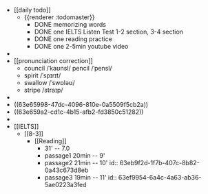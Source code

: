 - [[daily todo]]
	- {{renderer :todomaster}}
		- DONE memorizing words
		- DONE one IELTS Listen Test 1-2 section, 3-4 section
		- DONE one reading practice
		- DONE one 2-5min youtube video
-
- [[pronunciation correction]]
	- council   /ˈkaʊnsl/    pencil  /ˈpensl/
	- spirit   /ˈspɪrɪt/
	- swallow  /ˈswɒləʊ/
	- stripe  /straɪp/
-
- ((63e65998-47dc-4096-810e-0a5509f5cb2a))
- ((63e659a2-cd1c-4b15-afb2-fd3850c51282))
-
- [[IELTS]]
	- [[8-3]]
		- [[Reading]]
			- 31' -- 7.0
			- passage1 20min -- 9'
			- passage2 21min -- 10'
			  id:: 63eb9f2d-1f7b-407c-8b82-0a43c673d8eb
			- passage3 19min -- 11'
			  id:: 63ef9954-6a4c-4a63-ab36-5ae0223a3fed